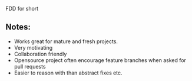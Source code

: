 FDD for short <!--more--> 

## Notes:

- Works great for mature and fresh projects. 
- Very motivating
- Collaboration friendly
- Opensource project often encourage feature branches when asked for pull requests
- Easier to reason with than abstract fixes etc. 
